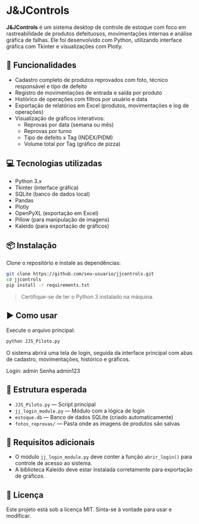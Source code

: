 # J&JControls

**J&JControls** é um sistema desktop de controle de estoque com foco em rastreabilidade de produtos defeituosos, movimentações internas e análise gráfica de falhas. Ele foi desenvolvido com Python, utilizando interface gráfica com Tkinter e visualizações com Plotly.

## 🧰 Funcionalidades

- Cadastro completo de produtos reprovados com foto, técnico responsável e tipo de defeito
- Registro de movimentações de entrada e saída por produto
- Histórico de operações com filtros por usuário e data
- Exportação de relatórios em Excel (produtos, movimentações e log de operações)
- Visualização de gráficos interativos:
  - Reprovas por data (semana ou mês)
  - Reprovas por turno
  - Tipo de defeito x Tag (INDEX/PIDM)
  - Volume total por Tag (gráfico de pizza)

## 💻 Tecnologias utilizadas

- Python 3.x
- Tkinter (interface gráfica)
- SQLite (banco de dados local)
- Pandas
- Plotly
- OpenPyXL (exportação em Excel)
- Pillow (para manipulação de imagens)
- Kaleido (para exportação de gráficos)

## 📦 Instalação

Clone o repositório e instale as dependências:

```bash
git clone https://github.com/seu-usuario/jjcontrols.git
cd jjcontrols
pip install -r requirements.txt
```

> Certifique-se de ter o Python 3 instalado na máquina.

## ▶️ Como usar

Execute o arquivo principal:

```bash
python JJS_Piloto.py
```

O sistema abrirá uma tela de login, seguida da interface principal com abas de cadastro, movimentações, histórico e gráficos.

Login: admin
Senha admin123

## 📁 Estrutura esperada

- `JJS_Piloto.py` — Script principal
- `jj_login_module.py` — Módulo com a lógica de login
- `estoque.db` — Banco de dados SQLite (criado automaticamente)
- `fotos_reprovas/` — Pasta onde as imagens de produtos são salvas

## 🔐 Requisitos adicionais

- O módulo `jj_login_module.py` deve conter a função `abrir_login()` para controle de acesso ao sistema.
- A biblioteca Kaleido deve estar instalada corretamente para exportação de gráficos.

## 📄 Licença

Este projeto está sob a licença MIT. Sinta-se à vontade para usar e modificar.
